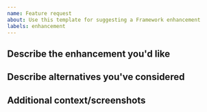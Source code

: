 ```yaml
---
name: Feature request
about: Use this template for suggesting a Framework enhancement
labels: enhancement
---
```


## Describe the enhancement you'd like
<!-- A clear and concise description of what you want added to Framework. Add any considered drawbacks. -->


## Describe alternatives you've considered
<!-- A clear and concise description of any alternative solutions or features you've considered. -->


## Additional context/screenshots
<!-- Maybe a screenshot or design? -->

